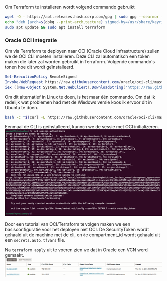 Om Terraform te installeren wordt volgend commando gebruikt
```bash
wget -O - https://apt.releases.hashicorp.com/gpg | sudo gpg --dearmor -o /usr/share/keyrings/hashicorp-archive-keyring.gpg
echo "deb [arch=$(dpkg --print-architecture) signed-by=/usr/share/keyrings/hashicorp-archive-keyring.gpg] https://apt.releases.hashicorp.com $(lsb_release -cs) main" | sudo tee /etc/apt/sources.list.d/hashicorp.list
sudo apt update && sudo apt install terraform
```

### Oracle OCI Integratie

Om via Terraform te deployen naar OCI (Oracle Cloud Infrastructure) zullen we de OCI CLI moeten installeren. Deze CLI zal automatisch een token maken die later zal worden gebruikt in Terraform. Volgende commando's tonen hoe dit wordt geïnstalleerd.

```powershell
Set-ExecutionPolicy RemoteSigned
Invoke-WebRequest https://raw.githubusercontent.com/oracle/oci-cli/master/scripts/install/install.ps1 -OutFile install.ps1
iex ((New-Object System.Net.WebClient).DownloadString('https://raw.githubusercontent.com/oracle/oci-cli/master/scripts/install/install.ps1'))
```

Om dit alternatief in Linux te doen, is het maar één commando. Om dat ik redelijk wat problemen had met de Windows versie koos ik ervoor dit in Ubuntu te doen.

```bash
bash -c "$(curl -L https://raw.githubusercontent.com/oracle/oci-cli/master/scripts/install/install.sh)"
```

Eenmaal de CLI is geïnstalleerd, kunnen we de sessie met OCI initializeren.
![Terraform OCI Config 1](./md-images/terraform_oci_config1.png)

Door een tutorial van OCI/Terraform te volgen maken we een basisconfiguratie voor het deployen met OCI. De SecurityToken wordt gehaald uit de machine met de cli, en de compartment_id wordt gehaald uit een `secrets.auto.tfvars` file.

Na ```terraform apply``` uit te voeren zien we dat in Oracle een VCN werd gemaakt.
![VCN Created](./md-images/terraform-vcn-1.png.png)

